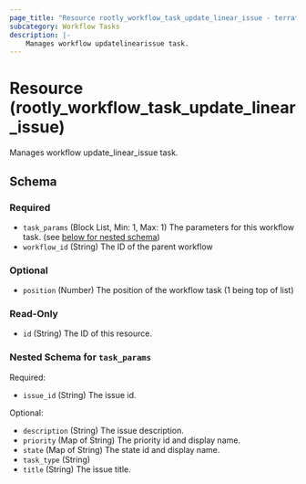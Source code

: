 ```yaml
---
page_title: "Resource rootly_workflow_task_update_linear_issue - terraform-provider-rootly"
subcategory: Workflow Tasks
description: |-
    Manages workflow updatelinearissue task.
---
```


# Resource (rootly_workflow_task_update_linear_issue)

Manages workflow update_linear_issue task.

<!-- schema generated by tfplugindocs -->
## Schema

### Required

- `task_params` (Block List, Min: 1, Max: 1) The parameters for this workflow task. (see [below for nested schema](#nestedblock--task_params))
- `workflow_id` (String) The ID of the parent workflow

### Optional

- `position` (Number) The position of the workflow task (1 being top of list)

### Read-Only

- `id` (String) The ID of this resource.

<a id="nestedblock--task_params"></a>
### Nested Schema for `task_params`

Required:

- `issue_id` (String) The issue id.

Optional:

- `description` (String) The issue description.
- `priority` (Map of String) The priority id and display name.
- `state` (Map of String) The state id and display name.
- `task_type` (String)
- `title` (String) The issue title.
